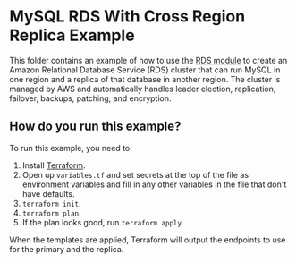 # MySQL RDS With Cross Region Replica Example

This folder contains an example of how to use the [RDS module](/modules/rds) to create an Amazon Relational Database 
Service (RDS) cluster that can run MySQL in one region and a replica of that database in another region. The cluster is 
managed by AWS and automatically handles leader election, replication, failover, backups, patching, and encryption. 

## How do you run this example?

To run this example, you need to:

1. Install [Terraform](https://www.terraform.io/).
1. Open up `variables.tf` and set secrets at the top of the file as environment variables and fill in any other variables in
   the file that don't have defaults. 
1. `terraform init`.
1. `terraform plan`.
1. If the plan looks good, run `terraform apply`.

When the templates are applied, Terraform will output the endpoints to use for the primary and the replica. 
